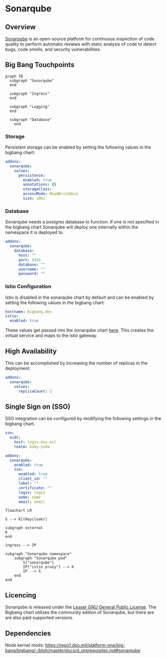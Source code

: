 # Sonarqube

## Overview

[Sonarqube](https://www.sonarqube.org/) is an open-source platform for continuous inspection of code quality to perform automatic reviews with static analysis of code to detect bugs, code smells, and security vulnerabilities.

## Big Bang Touchpoints

```mermaid
graph TB
  subgraph "Sonarqube"
  end      

  subgraph "Ingress"
  end

  subgraph "Logging"
  end

  subgraph "Database"
    end
```

### Storage

Persistant storage can be enabled by setting the following values in the bigbang chart:

```yaml
addons:
  sonarqube:
    values:
      persistence:
        enabled: true
        annotations: {}
        storageClass:
        accessMode: ReadWriteOnce
        size: 10Gi
```

### Database

Sonarqube needs a postgres database to function. If one is not specified in the bigbang chart Sonarqube will deploy one internally within the namespace it is deployed to.

```yaml
addons:
  sonarqube:
    database:
      host: ""
      port: 5432
      database: ""
      username: ""
      password: ""
```

### Istio Configuration

Istio is disabled in the sonarqube chart by default and can be enabled by setting the following values in the bigbang chart:

```yaml
hostname: bigbang.dev
istio:
  enabled: true
```

These values get passed into the sonarqube chart [here](https://repo1.dso.mil/platform-one/big-bang/apps/developer-tools/sonarqube/-/blob/main/chart/values.yaml#L358). This creates the virtual service and maps to the istio gateway.

## High Availability

This can be accomplished by increasing the number of replicas in the deployment.

```yaml
addons:
  sonarqube:
    values:
      replicaCount: 2
```

## Single Sign on (SSO)

SSO integration can be configured by modifying the following settings in the bigbang chart.

```yaml
sso:
  oidc:
    host: login.dso.mil
    realm: baby-yoda

addons:
  sonarqube:
    enabled: true
    sso:
      enabled: true
      client_id: ""
      label: ""
      certificate: ""
      login: login
      name: name
      email: email
```

```mermaid
flowchart LR

S --> K[(Keycloak)]

subgraph external
K
end

ingress --> IP

subgraph "Sonarqube namespace"
    subgraph "Sonarqube pod"
        S["sonarqube"]
        IP["istio proxy"] --> K
        IP --> S
    end
end  
```

## Licencing

Sonarqube is released under the [Lesser GNU General Public License](https://en.wikipedia.org/wiki/Lesser_GNU_General_Public_License). The Bigbang chart utilizes the community edition of Sonarqube, but there are are also paid supported versions.

## Dependencies

Node kernel mods:
https://repo1.dso.mil/platform-one/big-bang/bigbang/-/blob/master/docs/d_prerequisites.md#sonarqube
